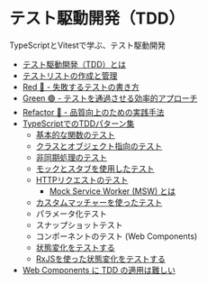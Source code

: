 # テスト駆動開発（TDD）
TypeScriptとVitestで学ぶ、テスト駆動開発

- [テスト駆動開発（TDD）とは](docs/what's-TDD.md)
- [テストリストの作成と管理](docs/test-list-management.md)
- [Red 🔴 - 失敗するテストの書き方](docs/testing-in-TDD.md)
- [Green 🟢 - テストを通過させる効率的アプローチ](docs/Implementation-in-TDD.md)
- [Refactor 🔵 - 品質向上のための実践手法](docs/refactoring-in-TDD.md)
- [TypeScriptでのTDDパターン集](docs/collection-of-TDD-patterns-TypeScript/index.md)
   - [基本的な関数のテスト](docs/collection-of-TDD-patterns-TypeScript/basic-function-testing.md)
   - [クラスとオブジェクト指向のテスト](docs/collection-of-TDD-patterns-TypeScript/class-and-object-oriented-testing.md)
   - [非同期処理のテスト](docs/collection-of-TDD-patterns-TypeScript/asynchronous-processing-testing.md)
   - [モックとスタブを使用したテスト](docs/collection-of-TDD-patterns-TypeScript/testing-with-mocks-and-stubs.md)
   - [HTTPリクエストのテスト](docs/collection-of-TDD-patterns-TypeScript/testing-http-requests.md)
      - [Mock Service Worker (MSW) とは](docs/collection-of-TDD-patterns-TypeScript/whats-mock-service-worker.md)
   - [カスタムマッチャーを使ったテスト](./docs/collection-of-TDD-patterns-TypeScript/testing-with-custom-matchers.md)
   - パラメータ化テスト
   - スナップショットテスト
   - コンポーネントのテスト (Web Components)
   - [状態変化をテストする](docs/collection-of-TDD-patterns-TypeScript/testing-state-changes.md)
   - [RxJSを使った状態変化をテストする](docs/collection-of-TDD-patterns-TypeScript/testing-state-changes-with-rxjs.md)
   <!--
   - コードカバレッジの可視化方法（vitest --coverageの活用）
   - CIツール（GitHub Actions）での自動テスト実行例
   - テストのアンチパターン集（例：複数のアサーション、依存状態あり等）
   -->
- [Web Components に TDD の適用は難しい](docs/applying-TDD-to-WebComponents-is-difficult.md)